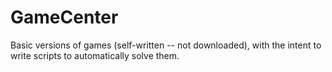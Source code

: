 # GameCenter
Basic versions of games (self-written -- not downloaded), with the intent to write scripts to automatically solve them.
